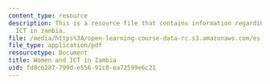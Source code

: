 ```yaml
---
content_type: resource
description: This is a resource file that contains information regarding women and
  ICT in zambia.
file: /media/https%3A/open-learning-course-data-rc.s3.amazonaws.com/es-259-information-and-communication-technology-in-africa-spring-2006/fd8c6287799de55691c0ea72599e6c21_MITES_259S06_maltes_3.pdf
file_type: application/pdf
resourcetype: Document
title: Women and ICT in Zambia
uid: fd8c6287-799d-e556-91c0-ea72599e6c21
---
```

